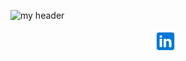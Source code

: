 ![my header](/ian-f-shirley.png)

<p align="center">
  <a href="https://www.linkedin.com/in/ianfshirley/" target="_blank" rel="noopener noreferrer"><img height="38" src="icons8-linkedin-48.png"></a>&nbsp;&nbsp;
</p>

